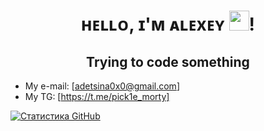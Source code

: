 <h1 align="center">ʜᴇʟʟᴏ, ɪ'ᴍ ᴀʟᴇxᴇʏ
<img src="https://github.com/blackcater/blackcater/raw/main/images/Hi.gif" height="32"/>!</h1>

<h2 align="center">Trying to code something</h2>

- My e-mail: [adetsina0x0@gmail.com]
- My TG: [https://t.me/pick1e_morty]

[![Статистика GitHub](https://github-readme-stats.vercel.app/api?username=0x0FACED)](https://github.com/anuraghazra/github-readme-stats)

